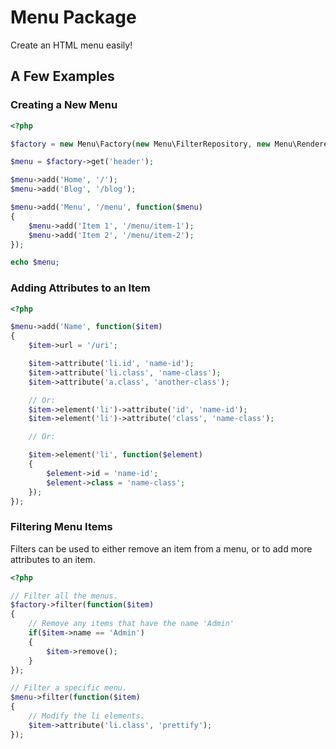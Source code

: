 # Menu Package

Create an HTML menu easily!

## A Few Examples

### Creating a New Menu

```php
<?php

$factory = new Menu\Factory(new Menu\FilterRepository, new Menu\Renderer);

$menu = $factory->get('header');

$menu->add('Home', '/');
$menu->add('Blog', '/blog');

$menu->add('Menu', '/menu', function($menu)
{
	$menu->add('Item 1', '/menu/item-1');
	$menu->add('Item 2', '/menu/item-2');
});

echo $menu;

```

### Adding Attributes to an Item

```php
<?php

$menu->add('Name', function($item)
{
	$item->url = '/uri';

	$item->attribute('li.id', 'name-id');
	$item->attribute('li.class', 'name-class');
	$item->attribute('a.class', 'another-class');

	// Or:
	$item->element('li')->attribute('id', 'name-id');
	$item->element('li')->attribute('class', 'name-class');

	// Or:

	$item->element('li', function($element)
	{
		$element->id = 'name-id';
		$element->class = 'name-class';
	});
});

```

### Filtering Menu Items

Filters can be used to either remove an item from a menu, or to add more attributes to an item.

```php
<?php

// Filter all the menus.
$factory->filter(function($item)
{
	// Remove any items that have the name 'Admin'
	if($item->name == 'Admin')
	{
		$item->remove();
	}
});

// Filter a specific menu.
$menu->filter(function($item)
{
	// Modify the li elements.
	$item->attribute('li.class', 'prettify');
});

```